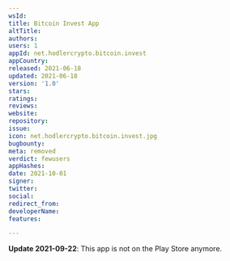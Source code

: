```yaml
---
wsId: 
title: Bitcoin Invest App
altTitle: 
authors: 
users: 1
appId: net.hodlercrypto.bitcoin.invest
appCountry: 
released: 2021-06-18
updated: 2021-06-18
version: '1.0'
stars: 
ratings: 
reviews: 
website: 
repository: 
issue: 
icon: net.hodlercrypto.bitcoin.invest.jpg
bugbounty: 
meta: removed
verdict: fewusers
appHashes: 
date: 2021-10-01
signer: 
twitter: 
social: 
redirect_from: 
developerName: 
features: 

---
```


**Update 2021-09-22**: This app is not on the Play Store anymore.
